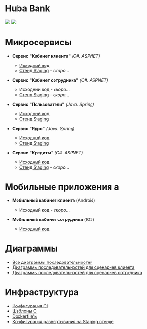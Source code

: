# Huba Bank
![](https://gitlab.com/hits-tsu/huba/badges/master/pipeline.svg)
![](https://gitlab.com/hits-tsu/huba/-/badges/release.svg)

# Микросервисы
- **Сервис "Кабинет клиента"** _(C#. ASPNET)_
  - [Исходный код](BFF-client)
  - [Стенд Staging](http://194.147.90.192:9001/swagger/index.html) - _скоро..._

- **Сервис "Кабинет сотрудника"** _(C#. ASPNET)_
  - Исходный код - _скоро..._
  - [Стенд Staging](http://194.147.90.192:9002) - _скоро..._

- **Сервис "Пользователи"** _(Java. Spring)_
  - [Исходный код](java/users)
  - [Стенд Staging](http://194.147.90.192:9003/swagger-ui/index.html)

- **Сервис "Ядро"** _(Java. Spring)_
  - [Исходный код](core)
  - [Стенд Staging](http://194.147.90.192:9004/swagger-ui/index.html)

- **Сервис "Кредиты"** _(C#. ASPNET)_
  - [Исходный код](credit)
  - [Стенд Staging](http://194.147.90.192:9005) - _скоро..._

# Мобильные приложения а
- **Мобильный кабинет клиента** (Android)
  - Исходный код - _скоро..._

- **Мобильный кабинет сотрудника** (IOS)
  - [Исходный код](ios-employee)

# Диаграммы
- [Все диаграммы последовательностей](diagrams)
- [Диаграммы последовательностей для сценариев клиента](diagrams/client)
- [Диаграммы последовательностей для сценариев сотрудника](diagrams/employer)

# Инфраструктура
- [Конфигурация CI](.gitlab-ci.yml)
- [Шаблоны CI](.infra/gitlab-ci-templates)
- [Dockerfile'ы](.infra/dockerfiles)
- [Конфигурация развертывания на Staging стенде](.infra/deploy/staging)
